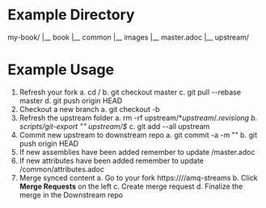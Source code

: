 # Example Directory #

my-book/
|__ book
    |__ common
    |__ images
    |__ master.adoc
|__ upstream/

# Example Usage #

1. Refresh your fork
  a. cd <DIRECTORY>/
  b. git checkout master
  c. git pull --rebase <REMOTE> master
  d. git push origin HEAD
2. Checkout a new branch
  a. git checkout -b <BRANCH NAME>
3. Refresh the upstream folder
  a. rm -rf upstream/$* upstream/$*.revisiong
  b. scripts/git-export "<GITHUB REPOSITORY>" <BRANCH> upstream/$*
  c. git add --all upstream
4. Commit new upstream to downstream repo
  a. git commit -a -m "<COMMIT MESSAGE>"
  b. git push origin HEAD
5. If new assemblies have been added remember to update <DIRECTORY>/master.adoc
6. If new attributes have been added remember to update <DIRECTORY>/common/attributes.adoc
7. Merge synced content
  a. Go to your fork https://<GITLAB URL>/<username>/amq-streams
  b. Click __Merge Requests__ on the left
  c. Create merge request
  d. Finalize the merge in the Downstream repo
